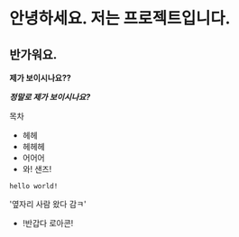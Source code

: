 # 안녕하세요. 저는 프로젝트입니다.

## 반가워요.

**제가 보이시나요??**

**_정말로 제가 보이시나요?_**

목차
- 헤헤
- 헤헤헤
- 어어어
- 와! 샌즈!

```
hello world!
```

'옆자리 사람 왔다 감ㅋ'
* !반갑다 로아콘!